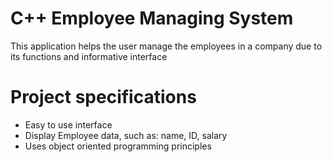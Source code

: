 # C++ Employee Managing System

This application helps the user manage the employees in a company due to its functions and informative interface

# Project specifications

- Easy to use interface
- Display Employee data, such as: name, ID, salary
- Uses object oriented programming principles
